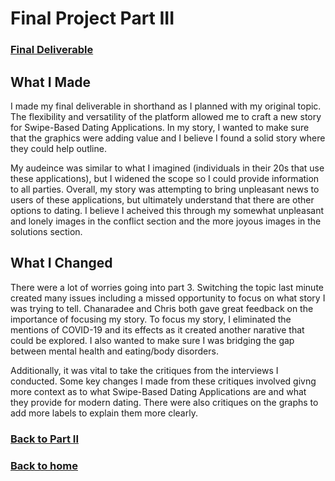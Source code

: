 # Final Project Part III

### [Final Deliverable](https://carnegiemellon.shorthandstories.com/swipe-based-dating-applications-callan/index.html)

## What I Made
I made my final deliverable in shorthand as I planned with my original topic. The flexibility and versatility of the platform allowed me to craft a new story for Swipe-Based Dating Applications. In my story, I wanted to make sure that the graphics were adding value and I believe I found a solid story where they could help outline.

My audeince was similar to what I imagined (individuals in their 20s that use these applications), but I widened the scope so I could provide information to all parties. Overall, my story was attempting to bring unpleasant news to users of these applications, but ultimately understand that there are other options to dating. I believe I acheived this through my somewhat unpleasant and lonely images in the conflict section and the more joyous images in the solutions section.


## What I Changed
There were a lot of worries going into part 3. Switching the topic last minute created many issues including a missed opportunity to focus on what story I was trying to tell. Chanaradee and Chris both gave great feedback on the importance of focusing my story. To focus my story, I eliminated the mentions of COVID-19 and its effects as it created another narative that could be explored. I also wanted to make sure I was bridging the gap between mental health and eating/body disorders.

Additionally, it was vital to take the critiques from the interviews I conducted. Some key changes I made from these critiques involved givng more context as to what Swipe-Based Dating Applications are and what they provide for modern dating. There were also critiques on the graphs to add more labels to explain them more clearly.

### [Back to Part II](/finalproject_pt2.md)

### [Back to home](https://reedcallan.github.io/Telling-Stories-with-Data/)
